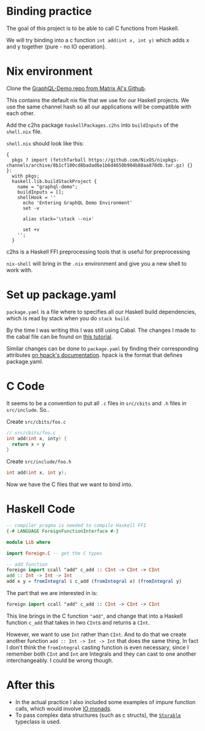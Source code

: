 # Binding practice
The goal of this project is to be able to call C functions from Haskell.

We will try binding into a c function `int add(int x, int y)` which adds x and y together (pure - no IO operation).

# Nix environment

Clone the [GraphQL-Demo repo from Matrix AI's Github](https://github.com/MatrixAI/GraphQL-Demo).

This contains the default nix file that we use for our Haskell projects. We use the same channel hash so all our applications will be compatible with each other.

Add the c2hs package `haskellPackages.c2hs` into `buildInputs` of the `shell.nix` file.

`shell.nix` should look like this:
```
{
  pkgs ? import (fetchTarball https://github.com/NixOS/nixpkgs-channels/archive/8b1cf100cd8badad6e1b6d4650b904b88aa870db.tar.gz) {}
}:
  with pkgs;
  haskell.lib.buildStackProject {
    name = "graphql-demo";
    buildInputs = [];
    shellHook = ''
      echo 'Entering GraphQL Demo Environment'
      set -v

      alias stack='\stack --nix'

      set +v
    '';
  }
```

c2hs is a Haskell FFI preprocessing tools that is useful for preprocessing

`nix-shell` will bring in the `.nix` environment and give you a new shell to work with.

# Set up package.yaml
`package.yaml` is a file where to specifies all our Haskell build dependencies, which is read by stack when you do `stack build`.

By the time I was writing this I was still using Cabal. The changes I made to the cabal file can be found on [this tutorial](http://blog.ezyang.com/2010/06/setting-up-cabal-the-ffi-and-c2hs/).

Similar changes can be done to `package.yaml` by finding their corresponding attributes [on hpack's documentation](https://github.com/sol/hpack#top-level-fields). hpack is the format that defines package.yaml.

# C Code
It seems to be a convention to put all `.c` files in `src/cbits` and `.h` files in `src/include`. So..

Create `src/cbits/foo.c`
```C
// src/cbits/foo.c
int add(int x, inty) {
  return x + y
}
```

Create `src/include/foo.h`
```C
int add(int x, int y);
```

Now we have the C files that we want to bind into.

# Haskell Code
```Haskell
-- compiler pragma is needed to compile Haskell FFI
{-# LANGUAGE ForeignFunctionInterface #-}

module Lib where

import Foreign.C -- get the C types

-- add function
foreign import ccall "add" c_add :: CInt -> CInt -> CInt
add :: Int -> Int -> Int
add x y = fromIntegral $ c_add (fromIntegral x) (fromIntegral y)
```

The part that we are interested in is:
```haskell
foreign import ccall "add" c_add :: CInt -> CInt -> CInt
```
This line brings in the C function `"add"`, and change that into a Haskell function `c_add` that takes in two `CInt`s and returns a `CInt`.

However, we want to use `Int` rather than `CInt`. And to do that we create another function `add :: Int -> Int -> Int` that does the same thing. In fact I don't think the `fromIntegral` casting function is even necessary, since I remember both `CInt` and `Int` are Integrals and they can cast to one another interchangeably. I could be wrong though.

# After this
- In the actual practice I also included some examples of impure function calls, which would involve [IO monads](https://github.com/MatrixAI/Emergence/blob/master/language/haskell/2018:07:03:monadic-io-and-ffi.md).
- To pass complex data structures (such as c structs), the [`Storable`](http://hackage.haskell.org/package/base-4.11.1.0/docs/Foreign-Storable.html) typeclass is used.
